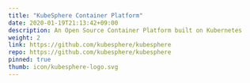```yaml
---
title: "KubeSphere Container Platform"
date: 2020-01-19T21:13:42+09:00
description: An Open Source Container Platform built on Kubernetes
weight: 2
link: https://github.com/kubesphere/kubesphere
repo: https://github.com/kubesphere/kubesphere
pinned: true
thumb: icon/kubesphere-logo.svg
---
```


